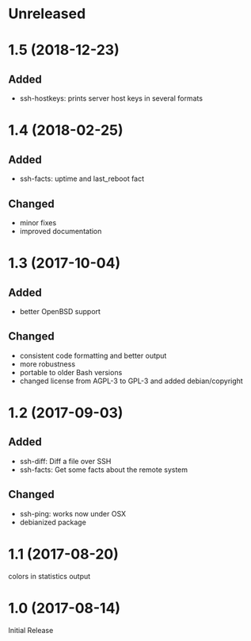 # Unreleased

# 1.5 (2018-12-23)

## Added

- ssh-hostkeys:  prints server host keys in several formats

# 1.4 (2018-02-25)

## Added

- ssh-facts: uptime and last_reboot fact

## Changed

- minor fixes
- improved documentation

# 1.3 (2017-10-04)

## Added

- better OpenBSD support

## Changed

- consistent code formatting and better output
- more robustness
- portable to older Bash versions
- changed license from AGPL-3 to GPL-3 and added debian/copyright

# 1.2 (2017-09-03)

## Added

- ssh-diff: Diff a file over SSH
- ssh-facts: Get some facts about the remote system

## Changed

- ssh-ping: works now under OSX
- debianized package

# 1.1 (2017-08-20)

colors in statistics output

# 1.0 (2017-08-14)

Initial Release
